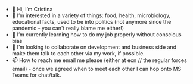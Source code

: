 - 👋 Hi, I’m Cristina
- 👀 I’m interested in a variety of things: food, health, microbiology, educational facts, used to be into politics (not anymore since the pandemic - you can't really blame me either!)
- 🌱 I’m currently learning how to do my job properly without conscious bias
- 💞️ I’m looking to collaborate on development and business side and make them talk to each other via my work, if possible.
- 📫 How to reach me email me please (either at ecn // the regular forces email) - once we agreed when to meet each other I can hop onto MS Teams for chat/talk. 
